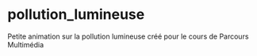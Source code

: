 # pollution_lumineuse
Petite animation sur la pollution lumineuse créé pour le cours de Parcours Multimédia
